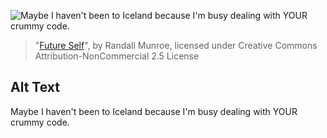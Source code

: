 ![Maybe I haven't been to Iceland because I'm busy dealing with YOUR crummy code.](https://imgs.xkcd.com/comics/future_self.png)
> "[Future Self](https://xkcd.com/1421/)", by Randall Munroe, licensed under Creative Commons Attribution-NonCommercial 2.5 License

## Alt Text
Maybe I haven't been to Iceland because I'm busy dealing with YOUR crummy code.
